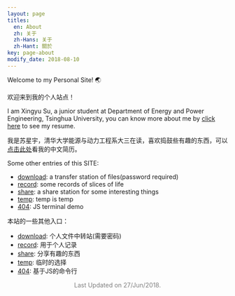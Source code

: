 ```yaml
---
layout: page
titles:
  en: About
  zh: 关于
  zh-Hans: 关于
  zh-Hant: 關於
key: page-about
modify_date: 2018-08-10
---
```


Welcome to my Personal Site! :earth_asia:

欢迎来到我的个人站点！


I am Xingyu Su, a junior student at Department of Energy and Power Engineering, Tsinghua University, you can know more about me by [click here](/resume.html) to see my resume.

我是苏星宇，清华大学能源与动力工程系大三在读，喜欢捣鼓些有趣的东西，可以[点击此处](/resume_zh.html)看我的中文简历。

Some other entries of this SITE:

+ [download](/download): a transfer station of files(password required)
+ [record](/record): some records of slices of life
+ [share](/share): a share station for some interesting things
+ [temp](/temp): temp is temp
+ [404](/404): JS terminal demo

本站的一些其他入口：

- [download](/download): 个人文件中转站(需要密码)
- [record](/record): 用于个人记录
- [share](/share): 分享有趣的东西
- [temp](/temp): 临时的选择
- [404](/404): 基于JS的命令行

<p align="center"><font color="gray">Last Updated on 27/Jun/2018.</font></p>